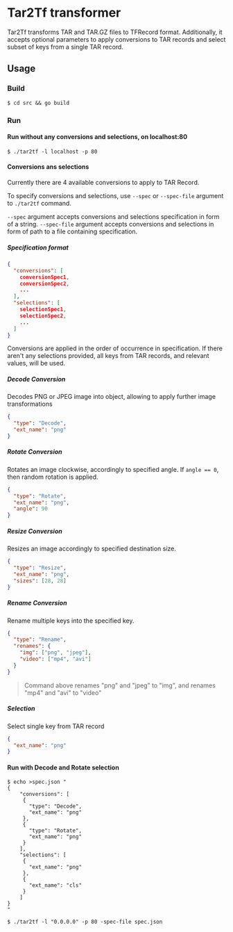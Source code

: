 # Tar2Tf transformer

Tar2Tf transforms TAR and TAR.GZ files to TFRecord format.
Additionally, it accepts optional parameters to apply conversions to TAR records and select subset of keys  from a single TAR record.

## Usage

### Build

```console
$ cd src && go build
```

### Run

#### Run without any conversions and selections, on localhost:80
```console
$ ./tar2tf -l localhost -p 80
```

#### Conversions ans selections

Currently there are 4 available conversions to apply to TAR Record.

To specify conversions and selections, use `--spec` or `--spec-file` argument to `./tar2tf` command.

`--spec` argument accepts conversions and selections specification in form of a string.
`--spec-file` argument accepts conversions and selections in form of path to a file containing specification.

##### Specification format

```json
{
  "conversions": [
    conversionSpec1,
    conversionSpec2,
    ...
  ],
  "selections": [
    selectionSpec1,
    selectionSpec2,
    ...
  ]
}
```

Conversions are applied in the order of occurrence in specification.
If there aren't any selections provided, all keys from TAR records, and relevant values, will be used.

##### Decode Conversion

Decodes PNG or JPEG image into object, allowing to apply further image transformations

```json
{
  "type": "Decode",
  "ext_name": "png"
}
```

##### Rotate Conversion

Rotates an image clockwise, accordingly to specified angle. If `angle == 0`, then random rotation is applied.

```json
{
  "type": "Rotate",
  "ext_name": "png",
  "angle": 90
}
```

##### Resize Conversion

Resizes an image accordingly to specified destination size.

```json
{
  "type": "Resize",
  "ext_name": "png",
  "sizes": [28, 28]
}
```

##### Rename Conversion

Rename multiple keys into the specified key.

```json
{
  "type": "Rename",
  "renames": {
    "img": ["png", "jpeg"],
    "video": ["mp4", "avi"]
  }
}
```

> Command above renames "png" and "jpeg" to "img", and renames "mp4" and "avi" to "video"

##### Selection

Select single key from TAR record

```json
{
  "ext_name": "png"
}

```

#### Run with Decode and Rotate selection

```console
$ echo >spec.json "
{
    "conversions": [
     {
       "type": "Decode",
       "ext_name": "png"
     },
     {
       "type": "Rotate",
       "ext_name": "png"
     }
    ],
    "selections": [
     {
       "ext_name": "png"
     },
     {
       "ext_name": "cls"
     }
    ]
}
"

$ ./tar2tf -l "0.0.0.0" -p 80 -spec-file spec.json
```
